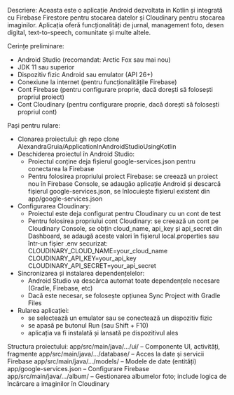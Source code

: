 Descriere:
Aceasta este o aplicație Android dezvoltata in Kotlin și integrată cu Firebase Firestore pentru stocarea datelor și Cloudinary pentru stocarea imaginilor. Aplicația oferă funcționalități de jurnal, management foto, desen digital, text-to-speech, comunitate și multe altele.

Cerințe preliminare:
- Android Studio (recomandat: Arctic Fox sau mai nou)
- JDK 11 sau superior
- Dispozitiv fizic Android sau emulator (API 26+)
- Conexiune la internet (pentru funcționalitățile Firebase)
- Cont Firebase (pentru configurare proprie, dacă dorești să folosești propriul proiect)
- Cont Cloudinary (pentru configurare proprie, dacă dorești să folosești propriul cont)

Pași pentru rulare:
- Clonarea proiectului: gh repo clone AlexandraGruia/ApplicationInAndroidStudioUsingKotlin
- Deschiderea proiectul în Android Studio:
	 - Proiectul conține deja fișierul google-services.json pentru conectarea la Firebase
	 - Pentru folosirea propriului proiect Firebase: se creează un proiect nou în Firebase Console, se adaugăo aplicație Android și descarcă fișierul google-services.json, se înlocuiește fișierul existent din app/google-services.json
- Configurarea Cloudinary: 
	 - Proiectul este deja configurat pentru Cloudinary cu un cont de test
	 - Pentru folosirea propriului cont Cloudinary: se creează un cont pe Cloudinary Console, se obțin cloud_name, api_key și api_secret din Dashboard, se adaugă aceste valori în fișierul local.properties sau într-un fișier .env securizat: CLOUDINARY_CLOUD_NAME=your_cloud_name  
	   CLOUDINARY_API_KEY=your_api_key  
	   CLOUDINARY_API_SECRET=your_api_secret
- Sincronizarea și instalarea dependențelelor: 
	- Android Studio va descărca automat toate dependențele necesare (Gradle, Firebase, etc)
	- Dacă este necesar, se folosește opțiunea Sync Project with Gradle Files
- Rularea aplicației:
	- se selectează un emulator sau se conectează un dispozitiv fizic
	- se apasă pe butonul Run (sau Shift + F10)
  	- aplicația va fi instalată și lansată pe dispozitivul ales

Structura proiectului:
app/src/main/java/.../ui/ – Componente UI, activități, fragmente
app/src/main/java/.../database/ – Acces la date și servicii Firebase
app/src/main/java/.../models/ – Modele de date (entități)
app/google-services.json – Configurare Firebase
app/src/main/java/.../album/ – Gestionarea albumelor foto; include logica de încărcare a imaginilor în Cloudinary


